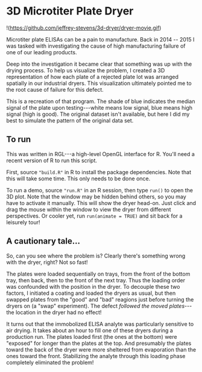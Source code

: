 # 3D Microtiter Plate Dryer

!(https://github.com/jeffrey-stevens/3d-dryer/dryer-movie.gif)

Microtiter plate ELISAs can be a pain to manufacture.  Back in 2014 -- 2015 I
was tasked with investigating the cause of high manufacturing failure of
one of our leading products.

Deep into the investigation it became clear that something was up with the
drying process.  To help us visualize the problem, I created a 3D representation
of how each plate of a rejected plate lot was arranged spatially in our
industrial dryers. This visualization ultimately pointed me to the root cause of
failure for this defect.

This is a recreation of that program.  The shade of blue indicates the median
signal of the plate upon testing---white means low signal, blue means high
signal (high is good).  The original dataset isn't available, but here I did my
best to simulate the pattern of the original data set.


## To run

This was written in RGL---a high-level OpenGL interface for R.  You'll need a
recent version of R to run this script.

First, source `"build.R"` in R to install the package dependencies.  Note that this
will take some time.  This only needs to be done once.

To run a demo, source `"run.R"` in an R session, then type `run()` to open the 3D
plot.  Note that the window may be hidden behind others, so you may have to
activate it manually.  This will show the dryer head-on.  Just click and drag
the mouse within the window to view the dryer from different perspectives.  Or
cooler yet, run `run(animate = TRUE)` and sit back for a leisurely tour!


## A cautionary tale...

So, can you see where the problem is?  Clearly there's something wrong with the
dryer, right?  Not so fast!

The plates were loaded sequentially on trays, from the front of the bottom tray,
then back, then to the front of the next tray.  Thus the loading order was
confounded with the position in the dryer.  To decouple these two factors, I
initiated a coating and loaded the dryers as usual, but then swapped plates
from the "good" and "bad" reagions just before turning the dryers on (a "swap"
experiment).  The defect _followed the moved plates_---the location in the dryer
had no effect!

It turns out that the immobolized ELISA analyte was particularly sensitive to air
drying. It takes about an hour to fill one of these dryers during a production
run.  The plates loaded first (the ones at the bottom) were "exposed" for longer
than the plates at the top. And presumably the plates toward the back of the
dryer were more sheltered from evaporation than the ones toward the front.
Stabilizing the analyte through this loading phase completely eliminated the
problem!